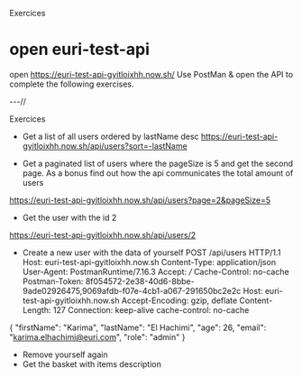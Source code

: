 Exercices
# open euri-test-api
open https://euri-test-api-gyitloixhh.now.sh/
Use PostMan & open the API to complete the following exercises.

---//

Exercices
- Get a list of all users ordered by
  lastName desc
https://euri-test-api-gyitloixhh.now.sh/api/users?sort=-lastName


- Get a paginated list of users where the
  pageSize is 5 and get the second page. As a
  bonus find out how the api communicates the
  total amount of users

https://euri-test-api-gyitloixhh.now.sh/api/users?page=2&pageSize=5


- Get the user with the id 2

https://euri-test-api-gyitloixhh.now.sh/api/users/2
- Create a new user with the data of yourself
POST /api/users HTTP/1.1
Host: euri-test-api-gyitloixhh.now.sh
Content-Type: application/json
User-Agent: PostmanRuntime/7.16.3
Accept: */*
Cache-Control: no-cache
Postman-Token: 8f054572-2e38-40d6-8bbe-9ade02926475,9069afdb-f07e-4cb1-a067-291650bc2e2c
Host: euri-test-api-gyitloixhh.now.sh
Accept-Encoding: gzip, deflate
Content-Length: 127
Connection: keep-alive
cache-control: no-cache

{
  "firstName": "Karima",
  "lastName": "El Hachimi",
  "age": 26,
  "email": "karima.elhachimi@euri.com",
  "role": "admin"
}
- Remove yourself again
- Get the basket with items description